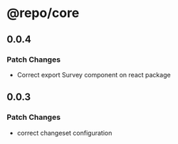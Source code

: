 # @repo/core

## 0.0.4

### Patch Changes

- Correct export Survey component on react package

## 0.0.3

### Patch Changes

- correct changeset configuration

